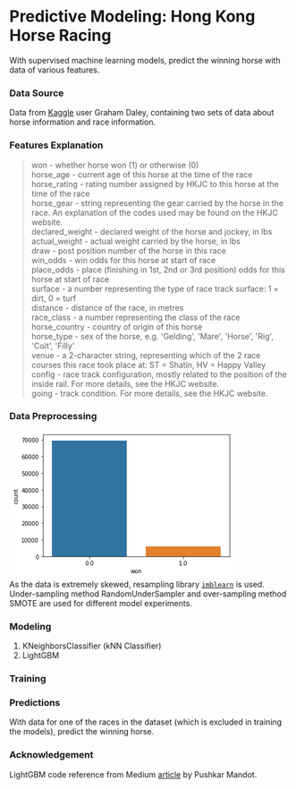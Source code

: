 # Predictive Modeling: Hong Kong Horse Racing
With supervised machine learning models, predict the winning horse with data of various features. 

### Data Source
Data from [Kaggle](https://www.kaggle.com/gdaley/hkracing) user Graham Daley, containing two sets of data about horse information and race information. 

### Features Explanation
> won - whether horse won (1) or otherwise (0)<br/>
horse_age - current age of this horse at the time of the race<br/>
horse_rating - rating number assigned by HKJC to this horse at the time of the race<br/>
horse_gear - string representing the gear carried by the horse in the race. An explanation of the codes used may be found on the HKJC website.<br/>
declared_weight - declared weight of the horse and jockey, in lbs<br/>
actual_weight - actual weight carried by the horse, in lbs<br/>
draw - post position number of the horse in this race<br/>
win_odds - win odds for this horse at start of race<br/>
place_odds - place (finishing in 1st, 2nd or 3rd position) odds for this horse at start of race<br/>
surface - a number representing the type of race track surface: 1 = dirt, 0 = turf<br/>
distance - distance of the race, in metres<br/>
race_class - a number representing the class of the race<br/>
horse_country - country of origin of this horse<br/>
horse_type - sex of the horse, e.g. 'Gelding', 'Mare', 'Horse', 'Rig', 'Colt', 'Filly'<br/>
venue - a 2-character string, representing which of the 2 race courses this race took place at: ST = Shatin, HV = Happy Valley<br/>
config - race track configuration, mostly related to the position of the inside rail. For more details, see the HKJC website.<br/>
going - track condition. For more details, see the HKJC website.<br/>

### Data Preprocessing
![Labels](/images/labels.png)<br/>
As the data is extremely skewed, resampling library [`imblearn`](https://imbalanced-learn.readthedocs.io/en/stable/index.html) is used. Under-sampling method RandomUnderSampler and over-sampling method SMOTE are used for different model experiments. 

### Modeling
1. KNeighborsClassifier (kNN Classifier)
2. LightGBM

### Training

### Predictions
With data for one of the races in the dataset (which is excluded in training the models), predict the winning horse. 

### Acknowledgement
LightGBM code reference from Medium [article](https://medium.com/@pushkarmandot/https-medium-com-pushkarmandot-what-is-lightgbm-how-to-implement-it-how-to-fine-tune-the-parameters-60347819b7fc) by Pushkar Mandot. 
